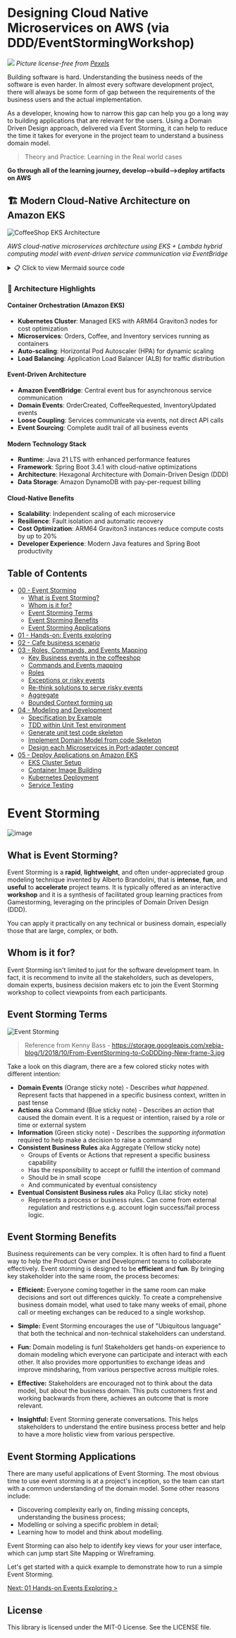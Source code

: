 # Designing Cloud Native Microservices on AWS  (via DDD/EventStormingWorkshop)

![](docs/img/coffee.jpg)
_Picture license-free from [Pexels](https://www.pexels.com/photo/background-beverage-breakfast-brown-414645/)_

Building software is hard. Understanding the business needs of the software is even harder. In almost every software development project, there will always be some form of gap between the requirements of the business users and the actual implementation.

As a developer, knowing how to narrow this gap can help you go a long way to building applications that are relevant for the users. Using a Domain Driven Design approach, delivered via Event Storming, it can help to reduce the time it takes for everyone in the project team to understand a business domain model.



> Theory and Practice: Learning in the Real world cases

**Go through all of the learning journey, develop-->build-->deploy artifacts on AWS**

## 🏗️ Modern Cloud-Native Architecture on Amazon EKS

![CoffeeShop EKS Architecture](docs/img/coffeeshop-eks-architecture.png)

*AWS cloud-native microservices architecture using EKS + Lambda hybrid computing model with event-driven service communication via EventBridge*

<details>
<summary>📋 Click to view Mermaid source code</summary>

```mermaid
graph TB
    %% External Users and Systems
    User[👤 Users] --> ALB[Application Load Balancer]
    Developer[👨‍💻 Developers] --> ECR[Amazon ECR<br/>Container Registry]
    
    %% Network Layer
    subgraph VPC["🌐 Amazon VPC (10.0.0.0/16)"]
        subgraph PublicSubnet["Public Subnet"]
            ALB
            NAT[NAT Gateway]
        end
        
        subgraph PrivateSubnet["Private Subnet"]
            %% EKS Cluster
            subgraph EKS["☸️ Amazon EKS Cluster"]
                subgraph Namespace["coffeeshop namespace"]
                    OrdersPod[📦 Orders Web<br/>Spring Boot 3.4.1<br/>Java 21]
                    CoffeePod[☕ Coffee Web<br/>Spring Boot 3.4.1<br/>Java 21]
                    InventoryPod[📋 Inventory Web<br/>Spring Boot 3.4.1<br/>Java 21]
                end
                
                subgraph SystemPods["System Components"]
                    ALBController[AWS Load Balancer Controller]
                    ClusterAutoscaler[Cluster Autoscaler]
                    MetricsServer[Metrics Server]
                    EBSCSIDriver[EBS CSI Driver]
                end
            end
            
            %% Lambda Functions
            subgraph Lambda["🔧 AWS Lambda"]
                CoffeeOrderHandler[Coffee Order Handler<br/>Java 21]
                InventoryHandler[Inventory Handler<br/>Java 21]
            end
        end
    end
    
    %% Data Layer
    subgraph DataLayer["💾 Data Layer"]
        DynamoOrder[(📊 DynamoDB<br/>Order Table)]
        DynamoCoffee[(☕ DynamoDB<br/>Coffee Table)]
        DynamoInventory[(📋 DynamoDB<br/>Inventory Table)]
    end
    
    %% Event-Driven Architecture
    subgraph EventDriven["📡 Event-Driven Architecture"]
        EventBridge[Amazon EventBridge<br/>Event Bus]
    end
    
    %% API Gateway
    subgraph APILayer["🌐 API Layer"]
        APIGateway[Amazon API Gateway<br/>REST API]
    end
    
    %% Monitoring and Observability
    subgraph Monitoring["📊 Monitoring & Observability"]
        CloudWatch[Amazon CloudWatch<br/>Metrics & Logs]
        Dashboard[CloudWatch Dashboard]
        SNS[Amazon SNS<br/>Alarm Notifications]
    end
    
    %% CI/CD Pipeline
    subgraph CICD["🚀 CI/CD Pipeline"]
        Pipeline[EKS Pipeline Stack<br/>Automated Deployment]
    end
    
    %% Connections
    ALB --> OrdersPod
    ALB --> CoffeePod
    ALB --> InventoryPod
    
    %% Microservices to Data
    OrdersPod --> DynamoOrder
    OrdersPod --> EventBridge
    CoffeePod --> DynamoCoffee
    InventoryPod --> DynamoInventory
    
    %% Lambda connections
    APIGateway --> CoffeeOrderHandler
    APIGateway --> InventoryHandler
    CoffeeOrderHandler --> DynamoOrder
    CoffeeOrderHandler --> DynamoCoffee
    InventoryHandler --> DynamoCoffee
    
    %% Event-driven flow
    EventBridge --> CoffeeOrderHandler
    OrdersPod -.->|Send Events| EventBridge
    
    %% ECR to EKS
    ECR --> OrdersPod
    ECR --> CoffeePod
    ECR --> InventoryPod
    
    %% Monitoring connections
    OrdersPod --> CloudWatch
    CoffeePod --> CloudWatch
    InventoryPod --> CloudWatch
    CoffeeOrderHandler --> CloudWatch
    InventoryHandler --> CloudWatch
    EKS --> CloudWatch
    CloudWatch --> Dashboard
    CloudWatch --> SNS
    
    %% CI/CD
    Pipeline --> ECR
    Pipeline --> EKS
    
    %% Auto-scaling
    MetricsServer --> OrdersPod
    MetricsServer --> CoffeePod
    MetricsServer --> InventoryPod
    ClusterAutoscaler --> EKS
    
    %% Styling
    classDef userClass fill:#e1f5fe,stroke:#01579b,stroke-width:2px
    classDef awsService fill:#ff9800,stroke:#e65100,stroke-width:2px,color:#fff
    classDef microservice fill:#4caf50,stroke:#1b5e20,stroke-width:2px,color:#fff
    classDef database fill:#9c27b0,stroke:#4a148c,stroke-width:2px,color:#fff
    classDef monitoring fill:#f44336,stroke:#b71c1c,stroke-width:2px,color:#fff
    
    class User,Developer userClass
    class ALB,ECR,EKS,Lambda,EventBridge,APIGateway,CloudWatch,SNS,Pipeline awsService
    class OrdersPod,CoffeePod,InventoryPod,CoffeeOrderHandler,InventoryHandler microservice
    class DynamoOrder,DynamoCoffee,DynamoInventory database
    class Dashboard,SNS monitoring
```

</details>

### 🎯 **Architecture Highlights**

#### **Container Orchestration (Amazon EKS)**
- **Kubernetes Cluster**: Managed EKS with ARM64 Graviton3 nodes for cost optimization
- **Microservices**: Orders, Coffee, and Inventory services running as containers
- **Auto-scaling**: Horizontal Pod Autoscaler (HPA) for dynamic scaling
- **Load Balancing**: Application Load Balancer (ALB) for traffic distribution

#### **Event-Driven Architecture**
- **Amazon EventBridge**: Central event bus for asynchronous service communication
- **Domain Events**: OrderCreated, CoffeeRequested, InventoryUpdated events
- **Loose Coupling**: Services communicate via events, not direct API calls
- **Event Sourcing**: Complete audit trail of all business events

#### **Modern Technology Stack**
- **Runtime**: Java 21 LTS with enhanced performance features
- **Framework**: Spring Boot 3.4.1 with cloud-native optimizations
- **Architecture**: Hexagonal Architecture with Domain-Driven Design (DDD)
- **Data Storage**: Amazon DynamoDB with pay-per-request billing

#### **Cloud-Native Benefits**
- **Scalability**: Independent scaling of each microservice
- **Resilience**: Fault isolation and automatic recovery
- **Cost Optimization**: ARM64 Graviton3 instances reduce compute costs by up to 20%
- **Developer Experience**: Modern Java features and Spring Boot productivity





## Table of Contents
- [00 - Event Storming](#eventstorming)
  - [What is Event Storming?](#what-is-event-storming)
  - [Whom is it for?](#whom-is-it-for)
  - [Event Storming Terms](#event-storming-terms)
  - [Event Storming Benefits](#event-storming-benefits)
  - [Event Storming Applications](#event-storming-applications)
- [01 - Hands-on: Events exploring](docs/01-hands-on-events-exploring/README.md)
- [02 - Cafe business scenario](docs/02-coffee-shop-scenario/README.md)
- [03 - Roles, Commands, and Events Mapping](docs/03-roles-commands-events-mapping/README.md)
  - [Key Business events in the coffeeshop](docs/03-roles-commands-events-mapping/README.md#key-business-events-in-the-coffeeshop)
  - [Commands and Events mapping](docs/03-roles-commands-events-mapping/README.md#commands-and-events-mapping)
  - [Roles](docs/03-roles-commands-events-mapping/README.md#roles)
  - [Exceptions or risky events](docs/03-roles-commands-events-mapping/README.md#exceptions-or-risky-events)
  - [Re-think solutions to serve risky events](docs/03-roles-commands-events-mapping/README.md#re-think-solutions-to-serve-risky-events)
  - [Aggregate](docs/03-roles-commands-events-mapping/README.md#aggregate)
  - [Bounded Context forming up](docs/03-roles-commands-events-mapping/README.md#bounded-context-forming-up)
- [04 - Modeling and Development](docs/04-modeling-and-development/README.md)
  - [Specification by Example](docs/04-modeling-and-development/README.md#specification-by-example)
  - [TDD within Unit Test environment](docs/04-modeling-and-development/README.md#tdd-within-unit-test-environment)
  - [Generate unit test code skeleton](docs/04-modeling-and-development/README.md#generate-unit-test-code-skeleton)
  - [Implement Domain Model from code Skeleton](docs/04-modeling-and-development/README.md#implement-domain-model-from-code-skeleton)
  - [Design each Microservices in Port-adapter concept](docs/04-modeling-and-development/README.md#design-each-microservices-in-port-adapter-concept)
- [05 - Deploy Applications on Amazon EKS](docs/05-deploy-applications-by-cdk/README.md)
  - [EKS Cluster Setup](docs/05-deploy-applications-by-cdk/README.md#step-2-create-amazon-eks-cluster)
  - [Container Image Building](docs/05-deploy-applications-by-cdk/README.md#step-4-build-and-push-multi-architecture-container-images)
  - [Kubernetes Deployment](docs/05-deploy-applications-by-cdk/README.md#step-6-deploy-applications-to-kubernetes)
  - [Service Testing](docs/05-deploy-applications-by-cdk/README.md#step-7-verify-deployment)
 
<!---
- [05 - Domain Driven Design Tactical design pattern guidance](05-ddd-tactical-design-pattern)
- [06 - Actual Implementation](06-actual-implementation)
- [07 - Infrastructure as Code by CDK](07-iaac-cdk)
- [08 - Deploy Serverless application](08-deploy-serverless-app)
- [09 - Deploy Containerized application](09-deploy-containerized-app)
- [10 - Build up CI/CD pipeline](10-build-up-cicd-pipeline)
--->

# Event Storming
![image](docs/img/problemsolving.png)

## What is Event Storming?
Event Storming is a **rapid**, **lightweight**, and often under-appreciated group modeling technique invented by Alberto Brandolini, that is **intense**, **fun**, and **useful** to **accelerate** project teams. It is typically offered as an interactive **workshop** and it is a synthesis of facilitated group learning practices from Gamestorming, leveraging on the principles of Domain Driven Design (DDD).

You can apply it practically on any technical or business domain, especially those that are large, complex, or both.

## Whom is it for?
Event Storming isn't limited to just for the software development team. In fact, it is recommend to invite all the stakeholders, such as developers, domain experts, business decision makers etc to join the Event Storming workshop to collect viewpoints from each participants.

## Event Storming Terms

![Event Storming](https://storage.googleapis.com/xebia-blog/1/2018/10/From-EventStorming-to-CoDDDing-New-frame-3.jpg)

> Reference from Kenny Bass - https://storage.googleapis.com/xebia-blog/1/2018/10/From-EventStorming-to-CoDDDing-New-frame-3.jpg

Take a look on this diagram, there are a few colored sticky notes with different intention:

* **Domain Events** (Orange sticky note) - Describes *what happened*. Represent facts that happened in a specific business context, written in past tense
* **Actions** aka Command (Blue sticky note) - Describes an *action* that caused the domain event. It is a request or intention, raised by a role or time or external system
* **Information** (Green sticky note) - Describes the *supporting information* required to help make a decision to raise a command
* **Consistent Business Rules** aka Aggregate (Yellow sticky note)
    * Groups of Events or Actions that represent a specific business capability
    * Has the responsibility to accept or fulfill the intention of command
    * Should be in small scope
    * And communicated by eventual consistency
* **Eventual Consistent Business rules** aka Policy (Lilac sticky note)
    * Represents a process or business rules. Can come from external regulation and restrictions e.g. account login success/fail process logic.

## Event Storming Benefits

Business requirements can be very complex. It is often hard to find a fluent way to help the Product Owner and Development teams to collaborate effectively. Event storming is designed to be **efficient** and **fun**. By bringing key stakeholder into the same room, the process becomes:

- **Efficient:** Everyone coming together in the same room can make decisions and sort out differences quickly. To create a comprehensive business domain model, what used to take many weeks of email, phone call or meeting exchanges can be reduced to a single workshop.

- **Simple:** Event Storming encourages the use of "Ubiquitous language" that both the technical and non-technical stakeholders can understand.

- **Fun:** Domain modeling is fun! Stakeholders get hands-on experience to domain modeling which everyone can participate and interact with each other. It also provides more opportunities to exchange ideas and improve mindsharing, from various perspective across multiple roles.

- **Effective:** Stakeholders are encouraged not to think about the data model, but about the business domain. This puts customers first and working backwards from there, achieves an outcome that is more relevant.

- **Insightful:** Event Storming generate conversations. This helps stakeholders to understand the entire business process better and help to have a more holistic view from various perspective.

## Event Storming Applications

There are many useful applications of Event Storming. The most obvious time to use event storming is at a project's inception, so the team can start with a common understanding of the domain model. Some other reasons include:
* Discovering complexity early on, finding missing concepts, understanding the business process;
* Modelling or solving a specific problem in detail;
* Learning how to model and think about modelling.

Event Storming can also help to identify key views for your user interface, which can jump start Site Mapping or Wireframing.

Let's get started with a quick example to demonstrate how to run a simple Event Storming.

[Next: 01 Hands-on Events Exploring >](docs/01-hands-on-events-exploring/README.md)


## License

This library is licensed under the MIT-0 License. See the LICENSE file.
